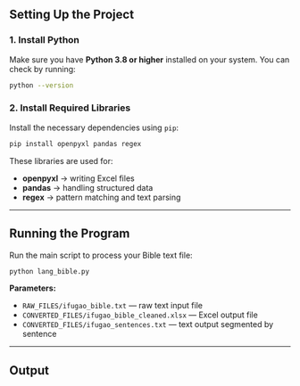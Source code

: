 ## **Setting Up the Project**

### **1. Install Python**

Make sure you have **Python 3.8 or higher** installed on your system.
You can check by running:

```bash
python --version
```

### **2. Install Required Libraries**

Install the necessary dependencies using `pip`:

```bash
pip install openpyxl pandas regex
```

These libraries are used for:

* **openpyxl** → writing Excel files
* **pandas** → handling structured data
* **regex** → pattern matching and text parsing

---

## **Running the Program**

Run the main script to process your Bible text file:

```bash
python lang_bible.py
```

**Parameters:**

* `RAW_FILES/ifugao_bible.txt` — raw text input file
* `CONVERTED_FILES/ifugao_bible_cleaned.xlsx` — Excel output file
* `CONVERTED_FILES/ifugao_sentences.txt` — text output segmented by sentence

---

## **Output**

After running the script, two output files are generated in the **`CONVERTED_FILES`** folder:

1. **Excel File (`.xlsx`)** — a structured version of the text
   Example:

   | Book    | Chapter:Verse | Text                                        |
   | ------- | ------------- | ------------------------------------------- |
   | Matthew | 1:1           | Chin himpangapo an narpugwan Hesu Kristo... |
   | Matthew | 1:2           | Nunholag hi Abraham ta hi Isaak...          |

2. **Text File (`.txt`)** — sentences segmented and listed line by line for further analysis
   Example:

   ```
   Chin himpangapo an narpugwan Hesu Kristo.
   Hay hato chi napfulog an himpangapo an narpugwan Hesu Kristo an holag Ari David.
   Nunholag hi Abraham ta hi Isaak.
   ```

